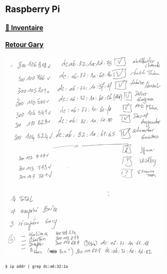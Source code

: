 # Raspberry Pi


## [:strawberry: Inventaire](images/19121615_50_24.pdf)

## [Retour Gary](images/IMG_20200515_145043.jpg)

<img src="images/20061017_13_59.png" width="" heigth=""></img>


```
$ ip addr | grep dc:a6:32:1a
```

